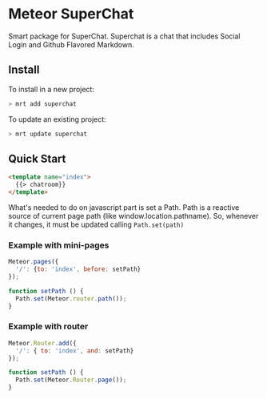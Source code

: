 Meteor SuperChat
================

Smart package for SuperChat. Superchat is a chat that includes Social Login and Github Flavored Markdown.

## Install

To install in a new project:
```bash
> mrt add superchat
```

To update an existing project:
```bash
> mrt update superchat
```

## Quick Start

```html
<template name="index">
  {{> chatroom}}
</template>
```

What's needed to do on javascript part is set a Path. Path is a reactive source of current page path (like window.location.pathname).
So, whenever it changes, it must be updated calling ```Path.set(path)```

### Example with mini-pages
```javascript
Meteor.pages({
  '/': {to: 'index', before: setPath}
});

function setPath () {
  Path.set(Meteor.router.path());
}
```

### Example with router
```javascript
Meteor.Router.add({
  '/': { to: 'index', and: setPath}
});

function setPath () {
  Path.set(Meteor.Router.page());
}
```
